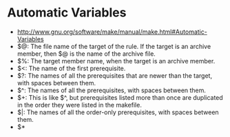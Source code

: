 # Automatic Variables
- http://www.gnu.org/software/make/manual/make.html#Automatic-Variables
- $@: The file name of the target of the rule. If the target is an archive member, then $@ is the name of the archive file.
- $%: The target member name, when the target is an archive member.
- $<: The name of the first prerequisite.
- $?: The names of all the prerequisites that are newer than the target, with spaces between them.
- $^: The names of all the prerequisites, with spaces between them.
- $+: This is like $^, but prerequisites listed more than once are duplicated in the order they were listed in the makefile.
- $|: The names of all the order-only prerequisites, with spaces between them.
- $*


